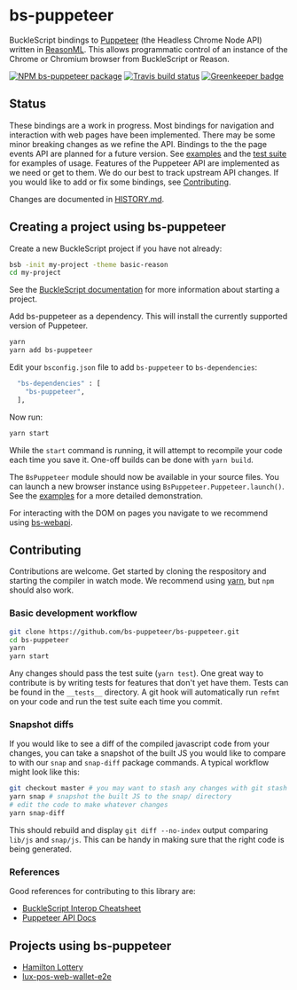 # bs-puppeteer

BuckleScript bindings to
[Puppeteer](https://github.com/GoogleChrome/puppeteer)
(the Headless Chrome Node API)
written in [ReasonML](https://reasonml.github.io).
This allows programmatic control of an instance of the Chrome or Chromium browser
from BuckleScript or Reason.

[![NPM bs-puppeteer package](https://img.shields.io/npm/v/bs-puppeteer.svg)](https://npmjs.org/package/bs-puppeteer)
[![Travis build status](https://travis-ci.org/bs-puppeteer/bs-puppeteer.svg?branch=master)](https://travis-ci.org/bs-puppeteer/bs-puppeteer)
[![Greenkeeper badge](https://badges.greenkeeper.io/bs-puppeteer/bs-puppeteer.svg)](https://greenkeeper.io/)

## Status

These bindings are a work in progress.
Most bindings for navigation and interaction with web pages have been implemented.
There may be some minor breaking changes as we refine the API.
Bindings to the the page events API are planned for a future version.
See [examples](examples/) and the [test suite](__tests__/puppeteer_test.re)
for examples of usage.
Features of the Puppeteer API are implemented as we need or get to them.
We do our best to track upstream API changes.
If you would like to add or fix some bindings, see [Contributing](#contributing).

Changes are documented in [HISTORY.md](HISTORY.md).

## Creating a project using bs-puppeteer

Create a new BuckleScript project if you have not already:

```sh
bsb -init my-project -theme basic-reason
cd my-project
```

See the
[BuckleScript documentation](https://bucklescript.github.io/docs/en/installation.html)
for more information about starting a project.

Add bs-puppeteer as a dependency.
This will install the currently supported version of Puppeteer.

```sh
yarn
yarn add bs-puppeteer
```

Edit your `bsconfig.json` file to add `bs-puppeteer` to `bs-dependencies`:

```sh
  "bs-dependencies" : [
    "bs-puppeteer",
  ],
```

Now run:

```sh
yarn start
```
While the `start` command is running, it will attempt to recompile your code each time you save it.
One-off builds can be done with `yarn build`.

The `BsPuppeteer` module should now be available in your source files.
You can launch a new browser instance using `BsPuppeteer.Puppeteer.launch()`.
See the [examples](examples/) for a more detailed demonstration.

For interacting with the DOM on pages you navigate to we recommend using
[bs-webapi](https://github.com/reasonml-community/bs-webapi-incubator).

## Contributing

Contributions are welcome.
Get started by cloning the respository and starting the compiler in watch mode.
We recommend using [yarn](https://yarnpkg.com/), but `npm` should also work.

### Basic development workflow

```sh
git clone https://github.com/bs-puppeteer/bs-puppeteer.git
cd bs-puppeteer
yarn
yarn start
```

Any changes should pass the test suite (`yarn test`).
One great way to contribute is by writing tests for features that don't yet have them.
Tests can be found in the `__tests__` directory.
A git hook will automatically run `refmt` on your code and run the test suite each time you commit.

### Snapshot diffs

If you would like to see a diff of the compiled javascript code from your changes,
you can take a snapshot of the built JS you would like to compare to with our `snap`
and `snap-diff` package commands.
A typical workflow might look like this:

```sh
git checkout master # you may want to stash any changes with git stash
yarn snap # snapshot the built JS to the snap/ directory
# edit the code to make whatever changes
yarn snap-diff
```

This should rebuild and display `git diff --no-index` output comparing `lib/js` and `snap/js`.
This can be handy in making sure that the right code is being generated.

### References

Good references for contributing to this library are:

- [BuckleScript Interop Cheatsheet](https://bucklescript.github.io/docs/en/interop-cheatsheet.html)
- [Puppeteer API Docs](https://pptr.dev)

## Projects using bs-puppeteer

- [Hamilton Lottery](https://github.com/jrdrg/hamilton-lottery)
- [lux-pos-web-wallet-e2e](https://github.com/rej156/lux-pos-web-wallet-e2e)
